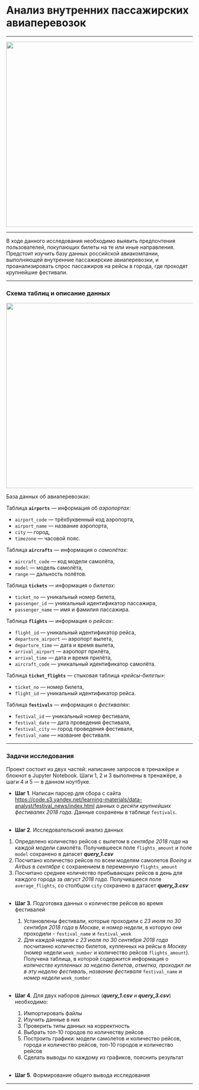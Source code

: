 # Анализ внутренних пассажирских авиаперевозок

---

<p align="center">
  <img src="https://avatars.mds.yandex.net/get-zen_doc/2417786/pub_5ed9ee7575ee4029d02eea61_5ed9ee9f1cc9cb3b062c1d75/scale_1200" width=800 height=500 />
</p>

---

В ходе данного исследования необходимо выявить предпочтения пользователей, покупающих билеты на те или иные направления. Предстоит изучить базу данных российской авиакомпании, выполняющей внутренние пассажирские авиаперевозки, и проанализировать спрос пассажиров на рейсы в города, где проходят крупнейшие фестивали.

---

### Схема таблиц и описание данных

<p align="center">
  <img src="https://pictures.s3.yandex.net/resources/photo_2019-11-08_14-08-31_1573733426.jpg" width=800 height=500 />
</p>

База данных об авиаперевозках:

Таблица **`airports`** — информация об *аэропортах*:
* `airport_code` — трёхбуквенный код аэропорта,
* `airport_name` — название аэропорта,
* `city` — город,
* `timezone` — часовой пояс.

Таблица **`aircrafts`** — информация о *самолётах*:
* `aircraft_code` — код модели самолёта,
* `model` — модель самолёта,
* `range` — дальность полётов.

Таблица **`tickets`** — информация о *билетах*:
* `ticket_no` — уникальный номер билета,
* `passenger_id` — уникальный идентификатор пассажира,
* `passenger_name` — имя и фамилия пассажира.

Таблица **`flights`** — информация о *рейсах*:
* `flight_id` — уникальный идентификатор рейса,
* `departure_airport` — аэропорт вылета,
* `departure_time` — дата и время вылета,
* `arrival_airport` — аэропорт прилёта,
* `arrival_time` — дата и время прилёта,
* `aircraft_code` — уникальный идентификатор самолёта.

Таблица **`ticket_flights`** — стыковая таблица *«рейсы-билеты»*:
* `ticket_no` — номер билета,
* `flight_id` — уникальный идентификатор рейса.

Таблица **`festivals`** — информация о *фестивалях*:
* `festival_id` — уникальный номер фестиваля,
* `festival_date` — дата проведения фестиваля,
* `festival_city` — город проведения фестиваля,
* `festival_name` — название фестиваля.

---

### Задачи исследования


Проект состоит из двух частей: написание запросов в тренажёре и блокнот в Jupyter Notebook. Шаги 1, 2 и 3 выполнены в тренажёре, а шаги 4 и 5 — в данном ноутбуке.

* **Шаг 1**. Написан парсер для сбора с сайта https://code.s3.yandex.net/learning-materials/data-analyst/festival_news/index.html данных о *десяти крупнейших фестивалях 2018 года*. Данные сохранены в таблице `festivals`. <br/> <br/>

* **Шаг 2**. Исследовательский анализ данных
1. Определено количество рейсов с вылетом в *сентябре 2018 года* на каждой модели самолёта. Получившееся поле `flights_amount` и поле `model` сохранено в датасет ***query_1.csv***
2. Посчитано количество рейсов по всем моделям самолетов *Boeing* и *Airbus* в *сентябре* с сохранением в переменную `flights_amount`
3. Посчитано среднее количество прибывающих рейсов в день для каждого города за *август 2018 года*. Получившееся поле `average_flights`, со столбцом `city` сохранено в датасет ***query_3.csv*** <br/> <br/>
    
* **Шаг 3**. Подготовка данных о количестве рейсов во время фестивалей
    1. Установлены фестивали, которые проходили с *23 июля по 30 сентября 2018 года* в *Москве*, и *номер недели*, в которую они проходили - `festival_name` и `festival_week`
    2. Для каждой недели с *23 июля по 30 сентября 2018 года* посчитанно количество билетов, купленных на рейсы в *Москву* (номер недели `week_number` и количество рейсов `flights_amount`). Получена таблица, в которой содержится информация о *количестве купленных за неделю билетов*, *отметка, проходил ли в эту неделю фестиваль*, *название фестиваля* `festival_name` и *номер недели* `week_number` <br/> <br/>

* **Шаг 4**. Для двух наборов данных (***query_1.csv*** и ***query_3.csv***) необходимо:
    1. Импортировать файлы
    2. Изучить данные в них
    3. Проверить типы данных на корректность
    4. Выбрать топ-10 городов по количеству рейсов
    5. Построить графики: модели самолетов и количество рейсов, города и количество рейсов, топ-10 городов и количество рейсов
    6. Сделать выводы по каждому из графиков, пояснить результат <br/> <br/>

* **Шаг 5**. Формирование общего вывода исследования

---
